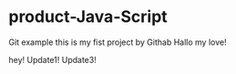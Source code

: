 # product-Java-Script
Git example
this is my fist project by Githab
Hallo my love!

hey!
Update1!
Update3! 
